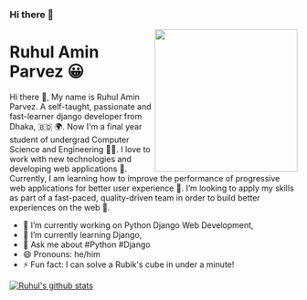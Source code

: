 ### Hi there 👋

<!--
**Ruhul12/Ruhul12** is a ✨ _special_ ✨ repository because its `README.md` (this file) appears on your GitHub profile.

Here are some ideas to get you started:

- 🔭 I’m currently working on ...
- 🌱 I’m currently learning ...
- 👯 I’m looking to collaborate on ...
- 🤔 I’m looking for help with ...
- 💬 Ask me about ...
- 📫 How to reach me: ...
- 😄 Pronouns: ...
- ⚡ Fun fact: ...
-->

<img width="250" align="right" src="https://github.com/Ruhul12/Ruhul12/blob/main/gif/web4.gif">

# Ruhul Amin Parvez 😀

Hi there 👋, My name is Ruhul Amin Parvez. A self-taught, passionate and fast-learner django developer from Dhaka, 🇧🇩 🌍. Now I'm a final year student of undergrad Computer Science and Engineering 👨‍🎓. 
I love to work with new technologies and developing web applications 🔭. 
Currently, I am learning how to improve the performance of progressive web applications for better user experience 🌱. 
I’m looking to apply my skills as part of a fast-paced, quality-driven team in order to build better experiences on the web 🚀.

- 🔭 I’m currently working on Python Django Web Development,
- 🌱 I’m currently learning Django,
- 💬 Ask me about #Python #Django
- 😄 Pronouns: he/him
- ⚡ Fun fact: I can solve a Rubik's cube in under a minute!

[![Ruhul's github stats](https://github-readme-stats.vercel.app/api?username=Ruhul12)](https://github.com/Ruhul12/github-readme-stats)